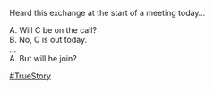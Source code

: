 Heard this exchange at the start of a meeting today…

A. Will C be on the call?  
B. No, C is out today.  
…  
A. But will he join?

[\#<span>TrueStory</span>](https://social.lol/tags/TrueStory)